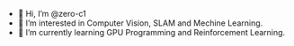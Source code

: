 - 👋 Hi, I’m @zero-c1
- 👀 I’m interested in Computer Vision, SLAM and Mechine Learning.
- 🌱 I’m currently learning GPU Programming and Reinforcement Learning.

<!---
zero-c1/zero-c1 is a ✨ special ✨ repository because its `README.md` (this file) appears on your GitHub profile.
You can click the Preview link to take a look at your changes.
--->
